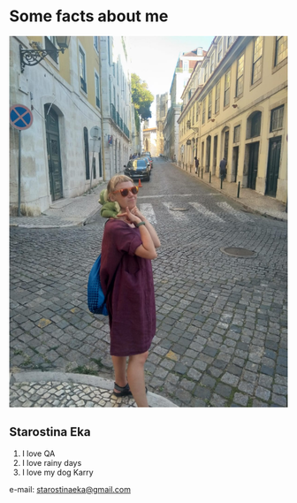 # Some facts about me

![](IMG-20221006-WA0001.jpg)

## Starostina Eka

1. I love QA
2. I love rainy days
3. I love my dog Karry
   
e-mail: starostinaeka@gmail.com
